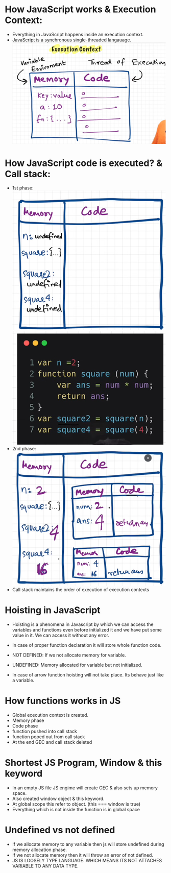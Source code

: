 # How JavaScript works & Execution Context:

- Everything in JavaScript happens inside an execution context.
- JavaScript is a synchronous single-threaded langauage.
  ![Execution Context](execution_context.png)

# How JavaScript code is executed? & Call stack:

- 1st phase:
  ![alt text](image.png)
  ![alt text](image-1.png)
- 2nd phase:
  ![alt text](image-2.png)
- Call stack maintains the order of execution of execution contexts

# Hoisting in JavaScript

- Hoisting is a phenomena in Javascript by which we can access the variables and functions even before initialized it and we have put some value in it. We can access it without any error.
- In case of proper function declaration it will store whole function code.

- NOT DEFINED: If we not allocate memory for variable.
- UNDEFINED: Memory allocated for variable but not initialized.

- In case of arrow function hoisting will not take place. Its behave just like a variable.

# How functions works in JS

- Global ececution context is created.
- Memory phase
- Code phase
- function pushed into call stack
- function poped out from call stack
- At the end GEC and call stack deleted

# Shortest JS Program, Window & this keyword

- In an empty JS file JS engime will create GEC & also sets up memory space.
- Also created window object & this keyword.
- At global scope this refer to object. (this === window is true)
- Everything which is not inside the function is in global space

# Undefined vs not defined

- If we allocate memory to any variable then js will store undefined during memory allocation phase.
- If we not allocate memory then it will throw an error of not defined.
- JS IS LOOSELY TYPE LANGUAGE. WHICH MEANS ITS NOT ATTACHES VARIABLE TO ANY DATA TYPE.

